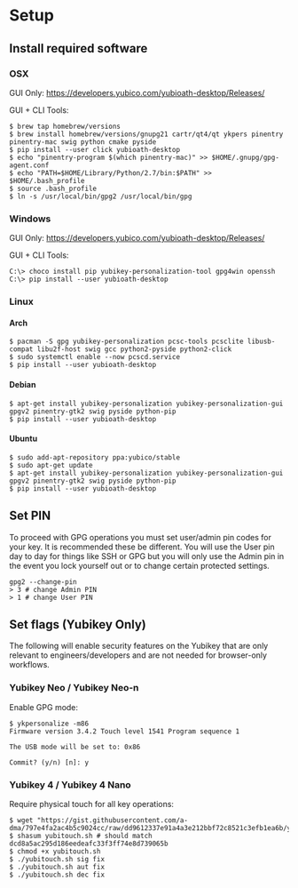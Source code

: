 # Setup

## Install required software

### OSX

GUI Only: https://developers.yubico.com/yubioath-desktop/Releases/

GUI + CLI Tools: 
```
$ brew tap homebrew/versions
$ brew install homebrew/versions/gnupg21 cartr/qt4/qt ykpers pinentry pinentry-mac swig python cmake pyside
$ pip install --user click yubioath-desktop 
$ echo "pinentry-program $(which pinentry-mac)" >> $HOME/.gnupg/gpg-agent.conf
$ echo "PATH=$HOME/Library/Python/2.7/bin:$PATH" >> $HOME/.bash_profile
$ source .bash_profile
$ ln -s /usr/local/bin/gpg2 /usr/local/bin/gpg
```

### Windows

GUI Only: https://developers.yubico.com/yubioath-desktop/Releases/

GUI + CLI Tools: 
```
C:\> choco install pip yubikey-personalization-tool gpg4win openssh
C:\> pip install --user yubioath-desktop
```

### Linux

#### Arch

```
$ pacman -S gpg yubikey-personalization pcsc-tools pcsclite libusb-compat libu2f-host swig gcc python2-pyside python2-click
$ sudo systemctl enable --now pcscd.service
$ pip install --user yubioath-desktop
```

#### Debian

```
$ apt-get install yubikey-personalization yubikey-personalization-gui gpgv2 pinentry-gtk2 swig pyside python-pip
$ pip install --user yubioath-desktop 
```

#### Ubuntu

```
$ sudo add-apt-repository ppa:yubico/stable
$ sudo apt-get update
$ apt-get install yubikey-personalization yubikey-personalization-gui gpgv2 pinentry-gtk2 swig pyside python-pip
$ pip install --user yubioath-desktop
```

## Set PIN

To proceed with GPG operations you must set user/admin pin codes for your key. It is recommended these be different. 
You will use the User pin day to day for things like SSH or GPG but you will only use the Admin pin in the event you lock yourself out or to change certain protected settings.

```
gpg2 --change-pin
> 3 # change Admin PIN
> 1 # change User PIN 
```

## Set flags (Yubikey Only)

The following will enable security features on the Yubikey that are only relevant to engineers/developers and are not needed for browser-only workflows.

### Yubikey Neo / Yubikey Neo-n

Enable GPG mode:
```
$ ykpersonalize -m86
Firmware version 3.4.2 Touch level 1541 Program sequence 1

The USB mode will be set to: 0x86

Commit? (y/n) [n]: y
```

### Yubikey 4 / Yubikey 4 Nano

Require physical touch for all key operations:

```
$ wget "https://gist.githubusercontent.com/a-dma/797e4fa2ac4b5c9024cc/raw/dd9612337e91a4a3e212bbf72c8521c3efb1ea6b/yubitouch.sh"
$ shasum yubitouch.sh # should match dcd8a5ac295d186eedeafc33f3ff74e8d739065b
$ chmod +x yubitouch.sh
$ ./yubitouch.sh sig fix
$ ./yubitouch.sh aut fix
$ ./yubitouch.sh dec fix
```
